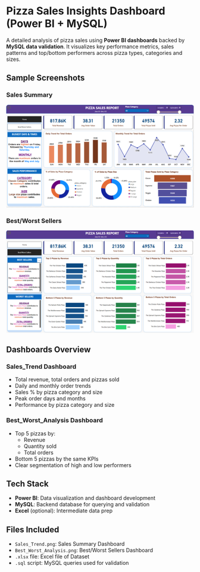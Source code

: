 # Pizza Sales Insights Dashboard (Power BI + MySQL)

A detailed analysis of pizza sales using **Power BI dashboards** backed by **MySQL data validation**. It visualizes key performance metrics, sales patterns and top/bottom performers across pizza types, categories and sizes.

## Sample Screenshots

### Sales Summary
![Sales Summary](./Sales_Trend.png)

### Best/Worst Sellers
![Best Sellers](./Best_Worst_Analysis.png)

## Dashboards Overview

### **Sales_Trend Dashboard**
- Total revenue, total orders and pizzas sold
- Daily and monthly order trends
- Sales % by pizza category and size
- Peak order days and months
- Performance by pizza category and size

### **Best_Worst_Analysis Dashboard**
- Top 5 pizzas by:
  - Revenue
  - Quantity sold
  - Total orders
- Bottom 5 pizzas by the same KPIs
- Clear segmentation of high and low performers

## Tech Stack
- **Power BI**: Data visualization and dashboard development
- **MySQL**: Backend database for querying and validation
- **Excel** (optional): Intermediate data prep

## Files Included
- `Sales_Trend.png`: Sales Summary Dashboard
- `Best_Worst_Analysis.png`: Best/Worst Sellers Dashboard
- `.xlsx` file: Excel file of Dataset
- `.sql` script: MySQL queries used for validation

